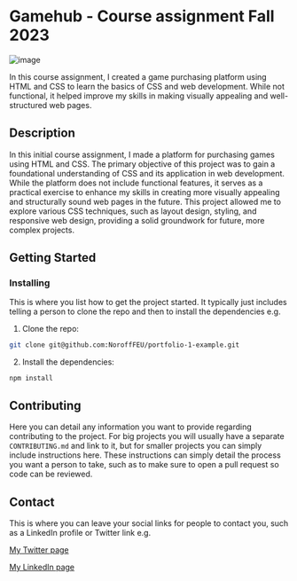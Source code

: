 # Gamehub - Course assignment Fall 2023

![image](https://user-images.githubusercontent.com/52622303/164316813-4b12d99f-aeb7-4069-85cf-e72b3a50ac99.png)

In this course assignment, I created a game purchasing platform using HTML and CSS to learn the basics of CSS and web development. While not functional, it helped improve my skills in making visually appealing and well-structured web pages.

## Description

In this initial course assignment, I made a platform for purchasing games using HTML and CSS. The primary objective of this project was to gain a foundational understanding of CSS and its application in web development. While the platform does not include functional features, it serves as a practical exercise to enhance my skills in creating more visually appealing and structurally sound web pages in the future. This project allowed me to explore various CSS techniques, such as layout design, styling, and responsive web design, providing a solid groundwork for future, more complex projects.

## Getting Started

### Installing

This is where you list how to get the project started. It typically just includes telling a person to clone the repo and then to install the dependencies e.g.

1. Clone the repo:

```bash
git clone git@github.com:NoroffFEU/portfolio-1-example.git
```

2. Install the dependencies:

```
npm install
```

## Contributing

Here you can detail any information you want to provide regarding contributing to the project. For big projects you will usually have a separate `CONTRIBUTING.md` and link to it, but for smaller projects you can simply include instructions here. These instructions can simply detail the process you want a person to take, such as to make sure to open a pull request so code can be reviewed.

## Contact

This is where you can leave your social links for people to contact you, such as a LinkedIn profile or Twitter link e.g.

[My Twitter page](www.twitter.com)

[My LinkedIn page](www.linkedin.com)


